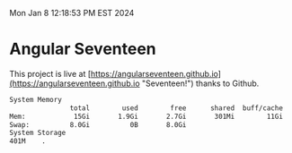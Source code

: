 Mon Jan  8 12:18:53 PM EST 2024

# Angular Seventeen


This project is live at [https://angularseventeen.github.io](https://angularseventeen.github.io "Seventeen!") thanks to Github.

```bash
System Memory
               total        used        free      shared  buff/cache   available
Mem:            15Gi       1.9Gi       2.7Gi       301Mi        11Gi        13Gi
Swap:          8.0Gi          0B       8.0Gi
System Storage
401M	.
```
